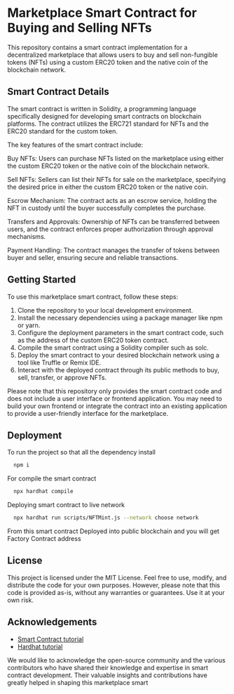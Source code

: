 # Marketplace Smart Contract for Buying and Selling NFTs

This repository contains a smart contract implementation for a decentralized marketplace that allows users to buy and sell non-fungible tokens (NFTs) using a custom ERC20 token and the native coin of the blockchain network.

## Smart Contract Details

The smart contract is written in Solidity, a programming language specifically designed for developing smart contracts on blockchain platforms. The contract utilizes the ERC721 standard for NFTs and the ERC20 standard for the custom token.

The key features of the smart contract include:

Buy NFTs: Users can purchase NFTs listed on the marketplace using either the custom ERC20 token or the native coin of the blockchain network.

Sell NFTs: Sellers can list their NFTs for sale on the marketplace, specifying the desired price in either the custom ERC20 token or the native coin.

Escrow Mechanism: The contract acts as an escrow service, holding the NFT in custody until the buyer successfully completes the purchase.

Transfers and Approvals: Ownership of NFTs can be transferred between users, and the contract enforces proper authorization through approval mechanisms.

Payment Handling: The contract manages the transfer of tokens between buyer and seller, ensuring secure and reliable transactions.

## Getting Started

To use this marketplace smart contract, follow these steps:

1. Clone the repository to your local development environment.
2. Install the necessary dependencies using a package manager like npm or yarn.
3. Configure the deployment parameters in the smart contract code, such as the address of the custom ERC20 token contract.
4. Compile the smart contract using a Solidity compiler such as solc.
5. Deploy the smart contract to your desired blockchain network using a tool like Truffle or Remix IDE.
6. Interact with the deployed contract through its public methods to buy, sell, transfer, or approve NFTs.

Please note that this repository only provides the smart contract code and does not include a user interface or frontend application. You may need to build your own frontend or integrate the contract into an existing application to provide a user-friendly interface for the marketplace.

## Deployment

To run the project
so that all the dependency install

```bash
  npm i
```

For compile the smart contract

```bash
  npx hardhat compile
```

Deploying smart contract to live network

```bash
  npx hardhat run scripts/NFTMint.js --network choose network
```

From this smart contract Deployed into public blockchain and you will get Factory Contract address

## License

This project is licensed under the MIT License. Feel free to use, modify, and distribute the code for your own purposes. However, please note that this code is provided as-is, without any warranties or guarantees. Use it at your own risk.

## Acknowledgements

- [Smart Contract tutorial](https://ethereum.org/en/developers/tutorials/)
- [Hardhat tutorial](https://hardhat.org/tutorial)

We would like to acknowledge the open-source community and the various contributors who have shared their knowledge and expertise in smart contract development. Their valuable insights and contributions have greatly helped in shaping this marketplace smart
